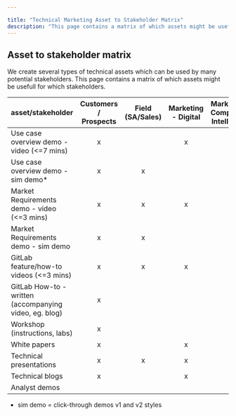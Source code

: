 ```yaml
---

title: "Technical Marketing Asset to Stakeholder Matrix"
description: "This page contains a matrix of which assets might be usefull for which stakeholders."
---
```


## Asset to stakeholder matrix

We create several types of technical assets which can be used by many potential stakeholders. This page contains a matrix of which assets might be usefull for which stakeholders.

| asset/stakeholder                                      | Customers / Prospects | Field (SA/Sales) | Marketing - Digital | Marketing - Competitive Intelligence | Marketing - Field | Marketing - Corporate | Marketing - PR | Marketing - SDR | Marketing - Analysts | Marketing - Product | Partners / Channel | Product | Enablement | Learn@GitLab |
|--------------------------------------------------------|:---------------------:|:----------------:|:-------------------:|:------------------------------------:|:-----------------:|:---------------------:|:--------------:|:---------------:|:--------------------:|:-------------------:|:------------------:|:-------:|:----------:|:------------:|
| Use case overview demo - video (<=7 mins)              |           x           |                  |          x          |                                      |                   |                       |                |        x        |                      |                     |          x         |    x    |      x     |       x      |
| Use case overview demo - sim demo*                     |           x           |         x        |                     |                                      |         x         |           x           |                |        x        |                      |                     |          x         |         |      x     |       x      |
| Market Requirements demo - video (<=3 mins)            |           x           |         x        |          x          |                   x                  |                   |                       |                |        x        |                      |          x          |          x         |         |      x     |       x      |
| Market Requirements demo - sim demo                    |           x           |         x        |                     |                                      |         x         |           x           |                |        x        |                      |                     |          x         |         |      x     |       x      |
| GitLab feature/how-to videos (<=3 mins)                |           x           |         x        |          x          |                                      |                   |                       |                |        x        |                      |                     |          x         |    x    |      x     |       x      |
| GitLab How-to - written (accompanying video, eg. blog) |           x           |                  |                     |                                      |                   |                       |                |                 |                      |                     |          x         |         |            |       x      |
| Workshop (instructions, labs)                          |           x           |                  |                     |                                      |         x         |           x           |                |                 |                      |                     |          x         |         |      x     |       x      |
| White papers                                           |           x           |                  |          x          |                                      |                   |                       |                |                 |                      |                     |          x         |         |      x     |       x      |
| Technical presentations                                |           x           |         x        |          x          |                                      |         x         |           x           |                |                 |                      |                     |          x         |         |      x     |              |
| Technical blogs                                        |           x           |                  |          x          |                                      |                   |                       |                |                 |                      |                     |          x         |         |            |       x      |
| Analyst demos                                          |                       |                  |                     |                                      |                   |                       |                |                 |           x          |                     |                    |         |            |              | 

* sim demo = click-through demos v1 and v2 styles
